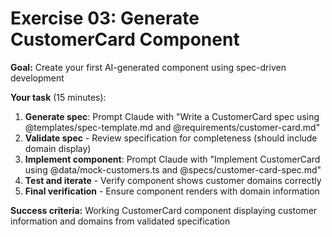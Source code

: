 # Exercise 03: Generate CustomerCard Component

**Goal:** Create your first AI-generated component using spec-driven development

<v-clicks>

**Your task** (15 minutes):
1. **Generate spec**: Prompt Claude with "Write a CustomerCard spec using @templates/spec-template.md and @requirements/customer-card.md"
2. **Validate spec** - Review specification for completeness (should include domain display)
3. **Implement component**: Prompt Claude with "Implement CustomerCard using @data/mock-customers.ts and @specs/customer-card-spec.md"
4. **Test and iterate** - Verify component shows customer domains correctly
5. **Final verification** - Ensure component renders with domain information

</v-clicks>

<v-click>

**Success criteria:** Working CustomerCard component displaying customer information and domains from validated specification

</v-click>